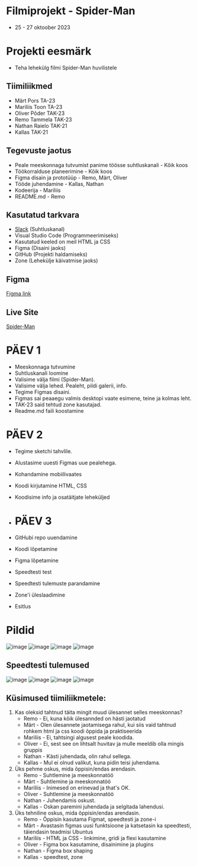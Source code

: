 # Filmiprojekt - Spider-Man
- 25 - 27 oktoober 2023

# Projekti eesmärk
- Teha lehekülg filmi Spider-Man huvilistele

## Tiimiliikmed

- Märt Pors TA-23
- Mariliis Toon TA-23
- Oliver Põder TAK-23
- Remo Tammela TAK-23
- Nathan Raielo TAK-21
- Kallas TAK-21

## Tegevuste jaotus 
- Peale meeskonnaga tutvumist panime töösse suhtluskanali - Kõik koos
- Töökorralduse planeerimine - Kõik koos
- Figma disain ja prototüüp - Remo, Märt, Oliver
- Tööde juhendamine - Kallas, Nathan
- Kodeerija - Mariliis
- README.md - Remo

## Kasutatud tarkvara
- [Slack](https://slack.com/) (Suhtluskanal)
- Visual Studio Code (Programmeerimiseks)
- Kasutatud keeled on meil HTML ja CSS
- Figma (Disaini jaoks)
- GitHub (Projekti haldamiseks)
- Zone (Lehekülje käivatmise jaoks)

## Figma
[Figma link](https://www.figma.com/file/7z7EWpWVouyBCowTNOfUCe/Spiderman?type=design&node-id=0%3A1&mode=design&t=JNK6ip5d5KxB3djy-1)

## Live Site 

[Spider-Man](https://tak23tammela.itmajakas.ee/spiderman/index.html)

# PÄEV 1

- Meeskonnaga tutvumine
- Suhtluskanali loomine
- Valisime välja filmi (Spider-Man).
- Valisime välja lehed. Pealeht, pildi galerii, info.
- Tegime Figmas disaini.
- Figmas sai peaaegu valmis desktopi vaate esimene, teine ja kolmas leht.
- TAK-23 said tehtud zone kasutajad.
- Readme.md faili koostamine

# PÄEV 2

- Tegime sketchi tahvlile.
- Alustasime uuesti Figmas uue pealehega.
- Kohandamine mobiilivaates
- Koodi kirjutamine HTML, CSS
- Koodisime info ja osatäitjate leheküljed

- # PÄEV 3

- GitHubi repo uuendamine
- Koodi lõpetamine
- Figma lõpetamine
- Speedtesti test
- Speedtesti tulemuste parandamine
- Zone'i üleslaadimine
- Esitlus

# Pildid


![image](https://github.com/ZL-I/spiderman/assets/144334389/963d043b-65de-4d3b-adce-c5c0c7f490be)
![image](https://github.com/ZL-I/spiderman/assets/144334389/ea7c185f-07e8-4f58-8664-4df547a708a8)
![image](https://github.com/ZL-I/spiderman/assets/144334389/c428b9e4-0970-4042-8ed2-5baa89540317)
![image](https://github.com/ZL-I/spiderman/assets/104862738/b54d7105-6e54-4538-ab06-ed1a0e93f46d)

## Speedtesti tulemused
![image](https://github.com/ZL-I/spiderman/assets/104862738/0938df9a-2694-43cd-a64e-0af054eb40a1)
![image](https://github.com/ZL-I/spiderman/assets/104862738/747965c9-91e9-4e7b-bc33-f30d37a83cda)
![image](https://github.com/ZL-I/spiderman/assets/104862738/70417dbd-13e7-427c-a5fc-56feabb57ad7) 
![image](https://github.com/ZL-I/spiderman/assets/104862738/46bef8fa-cf7e-4950-ad80-30cdac3733e7)

## Küsimused tiimiliikmetele:
1. Kas oleksid tahtnud täita mingit muud ülesannet selles meeskonnas?
   * Remo - Ei, kuna kõik ülesannded on hästi jaotatud
   * Märt - Olen ülesannete jaotamisega rahul, kui siis vaid tahtnud rohkem html ja css koodi õppida ja praktiseerida
   * Mariliis - Ei, tahtsingi algusest peale koodida.
   * Oliver - Ei, sest see on lihtsalt huvitav ja mulle meeldib olla mingis gruppis
   * Nathan - Kästi juhendada, olin rahul sellega.
   * Kallas - Mul ei olnud valikut, kuna pidin teisi juhendama.
2. Üks pehme oskus, mida õppisin/endas arendasin.
   * Remo - Suhtlemine ja meeskonnatöö
   * Märt - Suhtlemine ja meeskonnatöö
   * Mariliis - Inimesed on erinevad ja that's OK.
   * Oliver - Suhtlemine ja meeskonnatöö
   * Nathan - Juhendamis oskust.
   * Kallas - Oskan paremini juhendada ja selgitada lahendusi.
3. Üks tehniline oskus, mida õppisin/endas arendasin.
   * Remo - Õppisin kasutama Figmat, speedtesti ja zone-i
   * Märt - Avastasin figmas uusi funktsioone ja katsetasin ka speedtesti, täiendasin teadmisi Ubuntus
   * Mariliis - HTML ja CSS - linkimine, gridi ja flexi kasutamine
   * Oliver - Figma box kasutamine, disainimine ja plugins
   * Nathan - Figma box shaping
   * Kallas - speedtest, zone
